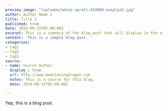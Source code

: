 ```yaml
---
preview_image: "/uploads/annie-spratt-434960-unsplash.jpg"
author: Author Name 2
title: Title 2 
published: true
date: 2019-09-15T05:00:00Z
excerpt: This is a summary of the blog post that will display in the article list.
content: 'This is a sample blog post. '
categories:
- tag1
- tag2
- tag3
source:
- name: Source Author
  display_: true
  url: http://www.meditatingdragon.com
  notes: This is a source for this blog.
  date: 2019-09-15T05:00:00Z

---
```

Yep, this is a blog post. 